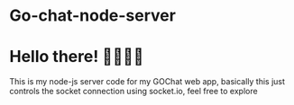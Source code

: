 # Go-chat-node-server

# Hello there! 🖐🏾🖐🏾
This is my node-js server code for my GOChat web app, basically this just controls the socket connection using socket.io, feel free to explore
